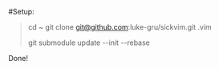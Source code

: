 #Setup:

> 
> cd ~ 
> git clone git@github.com:luke-gru/sickvim.git .vim
> 
> git submodule update --init --rebase
> 

Done!
